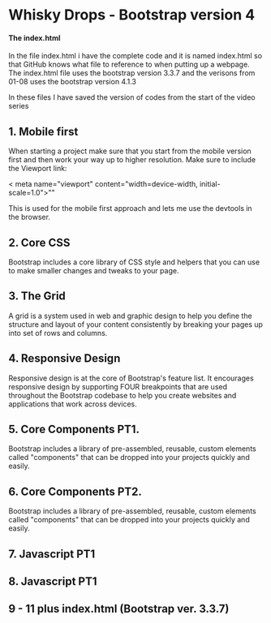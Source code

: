 # Whisky Drops - Bootstrap version 4

#### The index.html 
In the file index.html i have the complete code and it is named index.html so that GitHub knows what file to reference to when putting up a webpage.
The index.html file uses the bootstrap version 3.3.7 and the verisons from 01-08 uses the bootstrap version 4.1.3

In these files I have saved the version of codes from the start of the video series

## 1. Mobile first
When starting a project make sure that you start from the mobile version first and then work your way up to higher resolution.
Make sure to include the Viewport link:
 
<  meta name="viewport" content="width=device-width, initial-scale=1.0">""

This is used for the mobile first approach and lets me use the devtools in the browser.

## 2. Core CSS
Bootstrap includes a core library of CSS style and helpers that you can use to make smaller changes and tweaks to your page.

## 3. The Grid
A grid is a system used in web and graphic design to help you define the structure and layout of your content consistently by breaking your pages up into set of rows and columns.

## 4. Responsive Design
Responsive design is at the core of Bootstrap's feature list. It encourages responsive design by supporting FOUR breakpoints that are used throughout the Bootstrap codebase to help you create websites and applications that work across devices.

## 5. Core Components PT1.
Bootstrap includes a library of pre-assembled, reusable, custom elements called "components" that can be dropped into your projects quickly and easily.

## 6. Core Components PT2.
Bootstrap includes a library of pre-assembled, reusable, custom elements called "components" that can be dropped into your projects quickly and easily.

## 7. Javascript PT1

## 8. Javascript PT1

## 9 - 11 plus index.html (Bootstrap ver. 3.3.7)
